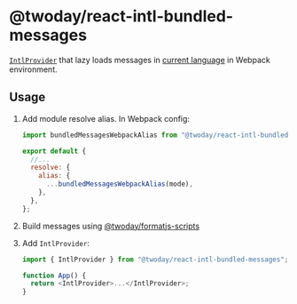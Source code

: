 # @twoday/react-intl-bundled-messages

[`IntlProvider`](https://formatjs.io/docs/react-intl/components/) that lazy loads messages in [current language](/packages/react-app-locale-utils#usage) in Webpack environment.

## Usage

1. Add module resolve alias. In Webpack config:

   ```js
   import bundledMessagesWebpackAlias from "@twoday/react-intl-bundled-messages/lib/webpackAlias.js";

   export default {
     //...
     resolve: {
       alias: {
         ...bundledMessagesWebpackAlias(mode),
       },
     },
   };
   ```

2. Build messages using [@twoday/formatjs-scripts](https://github.com/twoday-dev/twoday/tree/main/packages/formatjs-scripts)
3. Add `IntlProvider`:

   ```js
   import { IntlProvider } from "@twoday/react-intl-bundled-messages";

   function App() {
     return <IntlProvider>...</IntlProvider>;
   }
   ```
